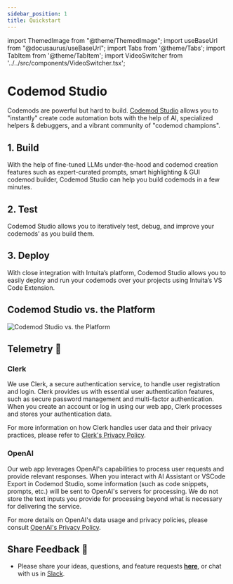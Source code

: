 ```yaml
---
sidebar_position: 1
title: Quickstart
---
```


import ThemedImage from "@theme/ThemedImage";
import useBaseUrl from "@docusaurus/useBaseUrl";
import Tabs from '@theme/Tabs';
import TabItem from '@theme/TabItem';
import VideoSwitcher from '../../src/components/VideoSwitcher.tsx';

# Codemod Studio

Codemods are powerful but hard to build. [Codemod Studio](https://codemod.studio/) allows you to "instantly" create code automation bots with the help of AI, specialized helpers & debuggers, and a vibrant community of "codemod champions".

<VideoSwitcher 
lightImageSrc="/img/docs/codemod-studio/quickstart/codemod-studio-quickstart.mp4"
darkImageSrc="/img/docs/codemod-studio/quickstart/codemod-studio-quickstart.mp4"/>


## 1. Build

With the help of fine-tuned LLMs under-the-hood and codemod creation features such as expert-curated prompts, smart highlighting & GUI codemod builder, Codemod Studio can help you build codemods in a few minutes.

## 2. Test

Codemod Studio allows you to iteratively test, debug, and improve your codemods’ as you build them.

## 3. Deploy

With close integration with Intuita’s platform, Codemod Studio allows you to easily deploy and run your codemods over your projects using Intuita’s VS Code Extension.


## Codemod Studio vs. the Platform

![Codemod Studio vs. the Platform](/img/docs/codemod-studio/quickstart/intuita-platform-architecture-codemod-studio.png)

## Telemetry 🔭

### Clerk

We use Clerk, a secure authentication service, to handle user registration and login. Clerk provides us with essential user authentication features, such as secure password management and multi-factor authentication. When you create an account or log in using our web app, Clerk processes and stores your authentication data.

For more information on how Clerk handles user data and their privacy practices, please refer to [Clerk's Privacy Policy](https://clerk.com/privacy).

### OpenAI

Our web app leverages OpenAI's capabilities to process user requests and provide relevant responses. When you interact with AI Assistant or VSCode Export in Codemod Studio, some information (such as code snippets, prompts, etc.) will be sent to OpenAI's servers for processing. We do not store the text inputs you provide for processing beyond what is necessary for delivering the service.

For more details on OpenAI's data usage and privacy policies, please consult [OpenAI's Privacy Policy](https://openai.com/policies/privacy-policy).

## Share Feedback 🎁

- Please share your ideas, questions, and feature requests **[here](https://feedback.intuita.io/)**, or chat with us in [Slack](https://join.slack.com/t/intuita-inc/shared_invite/zt-1tvxm6ct0-mLZld_78yguDYOSM7DM7Cw).



